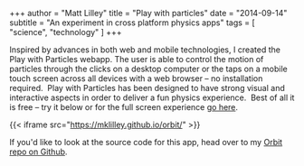 +++
author = "Matt Lilley"
title = "Play with particles"
date = "2014-09-14"
subtitle = "An experiment in cross platform physics apps"
tags = [
    "science",
    "technology"
]
+++

Inspired by advances in both web and mobile technologies, I created the Play with Particles webapp. The user is able to control the motion of particles through the clicks on a desktop computer or the taps on a mobile touch screen across all devices with a web browser – no installation required.  Play with Particles has been designed to have strong visual and interactive aspects in order to deliver a fun physics experience.  Best of all it is free – try it below or for the full screen experience [go here](https://mklilley.github.io/orbit/).

{{< iframe src="https://mklilley.github.io/orbit/" >}}

If you'd like to look at the source code for this app, head over to my [Orbit repo on Github](https://github.com/mklilley/orbit).